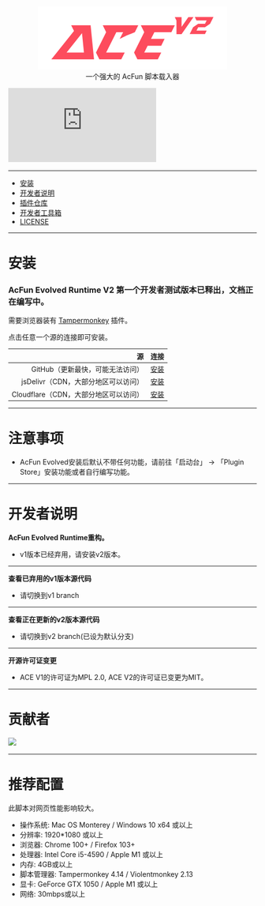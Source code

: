 <div align="center"><img width="384" src="./images/logo.png" alt="AcFun Evolved Runtime Logo" /></div>

<div align="center">
一个强大的 AcFun 脚本载入器
</div>

![GitHub file size in bytes](https://img.shields.io/github/size/wenzi7777/AcFun_Evolved/dist/acfun.evolved.bundle.min.user.js?label=ACE%20V2%20Runtime%20Size)

****

- [安装](#安装)
- [开发者说明](#开发者说明)
- [插件仓库](https://github.com/wenzi7777/acev2_plugins)
- [开发者工具箱](https://github.com/wenzi7777/acev2_developerkit)
- [LICENSE](LICENSE.md)

****

# 安装

### AcFun Evolved Runtime V2 第一个开发者测试版本已释出，文档正在编写中。

需要浏览器装有 [Tampermonkey](https://tampermonkey.net/) 插件。

点击任意一个源的连接即可安装。

|                         源 | 连接                                                                                                        |
|--------------------------:|-----------------------------------------------------------------------------------------------------------|
|       GitHub（更新最快，可能无法访问） | [安装](https://raw.githubusercontent.com/wenzi7777/AcFun_Evolved/v2/dist/acfun.evolved.bundle.min.user.js)  |
|   jsDelivr（CDN，大部分地区可以访问） | [安装](https://cdn.jsdelivr.net/gh/wenzi7777/AcFun_Evolved@vv2/dist/acfun.evolved.bundle.min.user.js)       |
| Cloudflare（CDN，大部分地区可以访问） | [安装](https://acev2.1205.moe/dist/acfun.evolved.bundle.min.user.js)                                        |

****

# 注意事项
- AcFun Evolved安装后默认不带任何功能，请前往「启动台」 -> 「Plugin Store」安装功能或者自行编写功能。

****

# 开发者说明

**AcFun Evolved Runtime重构。**

- v1版本已经弃用，请安装v2版本。

****

**查看已弃用的v1版本源代码**

- 请切换到v1 branch

****

**查看正在更新的v2版本源代码**

- 请切换到v2 branch(已设为默认分支)

****

**开源许可证变更**

- ACE V1的许可证为MPL 2.0, ACE V2的许可证已变更为MIT。

****

# 贡献者
<a href="https://github.com/wenzi7777/AcFun-Evolved/graphs/contributors">
  <img src="https://contrib.rocks/image?repo=wenzi7777/AcFun-Evolved" />
</a>

****

# 推荐配置

此脚本对网页性能影响较大。

- 操作系统: Mac OS Monterey / Windows 10 x64 或以上
- 分辨率: 1920*1080 或以上
- 浏览器: Chrome 100+ / Firefox 103+
- 处理器: Intel Core i5-4590 / Apple M1 或以上
- 内存: 4GB或以上
- 脚本管理器: Tampermonkey 4.14 / Violentmonkey 2.13
- 显卡: GeForce GTX 1050 / Apple M1 或以上
- 网络: 30mbps或以上